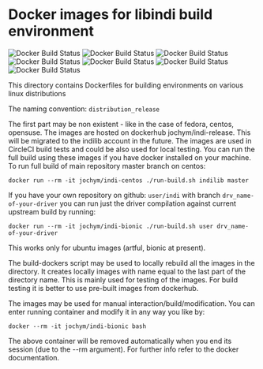 Docker images for libindi build environment
===================
![Docker Build Status](https://img.shields.io/docker/build/jochym/indi-artful.svg?label=Ubuntu+Artful)
![Docker Build Status](https://img.shields.io/docker/build/jochym/indi-bionic.svg?label=Ubuntu+Bionic)
![Docker Build Status](https://img.shields.io/docker/build/jochym/indi_stretch.svg?label=Debian+Stretch)
![Docker Build Status](https://img.shields.io/docker/build/jochym/indi_buster.svg?label=Debian+Buster)
![Docker Build Status](https://img.shields.io/docker/build/jochym/indi-fedora.svg?label=Fedora)
![Docker Build Status](https://img.shields.io/docker/build/jochym/indi-centos.svg?label=CentOS)
![Docker Build Status](https://img.shields.io/docker/build/jochym/indi-opensuse.svg?label=Open+SuSe)

This directory contains Dockerfiles for building environments on various linux distributions

The naming convention: `distribution_release` 

The first part may be non existent - like in the case of fedora, centos, opensuse.
The images are hosted on dockerhub jochym/indi-release. This will be migrated to the 
indilib account in the future.
The images are used in CircleCI build tests and could be also used for local testing.
You can run the full build using these images if you have docker installed on your machine.
To run full build of main repository master branch on centos:

	docker run --rm -it jochym/indi-centos ./run-build.sh indilib master

If you have your own repository on github: `user/indi` with branch `drv_name-of-your-driver` you 
can run just the driver compilation against current upstream build by running:

	docker run --rm -it jochym/indi-bionic ./run-build.sh user drv_name-of-your-driver

This works only for ubuntu images (artful, bionic at present).

The build-dockers script may be used to locally rebuild all the images in the directory. 
It creates locally images with name equal to the last part of the directory name. This is mainly
used for testing of the images. For build testing it is better to use pre-built images from dockerhub.

The images may be used for manual interaction/build/modification. You can enter running container and
modify it in any way you like by:

	docker --rm -it jochym/indi-bionic bash

The above container will be removed automatically when you end its session (due to the --rm argument). 
For further info refer to the docker documentation.
